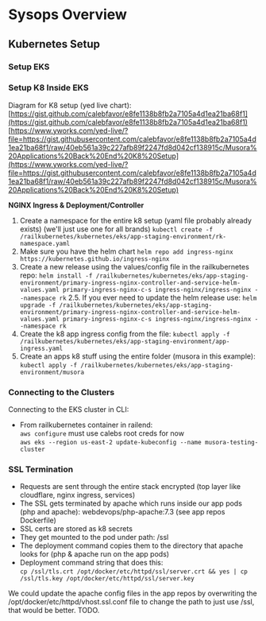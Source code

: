 # Sysops Overview

## Kubernetes Setup

### Setup EKS

### Setup K8 Inside EKS
Diagram for K8 setup (yed live chart):
[https://gist.github.com/calebfavor/e8fe1138b8fb2a7105a4d1ea21ba68f1](https://gist.github.com/calebfavor/e8fe1138b8fb2a7105a4d1ea21ba68f1)
[https://www.yworks.com/yed-live/?file=https://gist.githubusercontent.com/calebfavor/e8fe1138b8fb2a7105a4d1ea21ba68f1/raw/40eb561a39c227afb89f2247fd8d042cf138915c/Musora%20Applications%20Back%20End%20K8%20Setup](https://www.yworks.com/yed-live/?file=https://gist.githubusercontent.com/calebfavor/e8fe1138b8fb2a7105a4d1ea21ba68f1/raw/40eb561a39c227afb89f2247fd8d042cf138915c/Musora%20Applications%20Back%20End%20K8%20Setup)

**NGINX Ingress & Deployment/Controller**
1. Create a namespace for the entire k8 setup (yaml file probably already exists) (we'll just use one for all brands)
```kubectl create -f /railkubernetes/kubernetes/eks/app-staging-environment/rk-namespace.yaml```
1. Make sure you have the helm chart
```helm repo add ingress-nginx https://kubernetes.github.io/ingress-nginx```
2. Create a new release using the values/config file in the railkubernetes repo:
```helm install -f /railkubernetes/kubernetes/eks/app-staging-environment/primary-ingress-nginx-controller-and-service-helm-values.yaml primary-ingress-nginx-c-s ingress-nginx/ingress-nginx --namespace rk```
2.5. If you ever need to update the helm release use:
```helm upgrade -f /railkubernetes/kubernetes/eks/app-staging-environment/primary-ingress-nginx-controller-and-service-helm-values.yaml primary-ingress-nginx-c-s ingress-nginx/ingress-nginx --namespace rk```
3. Create the k8 app ingress config from the file:
```kubectl apply -f /railkubernetes/kubernetes/eks/app-staging-environment/app-ingress.yaml```
4. Create an apps k8 stuff using the entire folder (musora in this example):
```kubectl apply -f /railkubernetes/kubernetes/eks/app-staging-environment/musora```


### Connecting to the Clusters
Connecting to the EKS cluster in CLI:
- From railkubernetes container in railend:  
```aws configure``` must use calebs root creds for now  
```aws eks --region us-east-2 update-kubeconfig --name musora-testing-cluster```

### SSL Termination

- Requests are sent through the entire stack encrypted (top layer like cloudflare, nginx ingress, services)
- The SSL gets terminated by apache which runs inside our app pods (php and apache): webdevops/php-apache:7.3 
(see app repos Dockerfile)
- SSL certs are stored as k8 secrets
- They get mounted to the pod under path: /ssl
- The deployment command copies them to the directory that apache looks for (php & apache run on the app pods)
- Deployment command string that does this:  
```cp /ssl/tls.crt /opt/docker/etc/httpd/ssl/server.crt && yes | cp /ssl/tls.key /opt/docker/etc/httpd/ssl/server.key```

We could update the apache config files in the app repos by overwriting the /opt/docker/etc/httpd/vhost.ssl.conf file to
change the path to just use /ssl, that would be better. TODO.